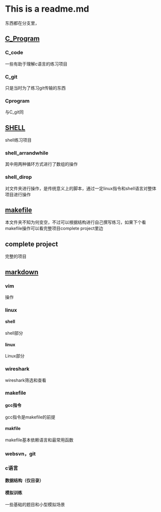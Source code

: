 # This is a readme.md
东西都在分支里，
## [C_Program](https://github.com/poplirain/Lujiu_code/tree/C_Program)
### C_code
一些有助于理解c语言的练习项目

### C_git
只是当时为了练习git传输的东西

### Cprogram
与C_git同

## [SHELL](https://github.com/poplirain/Lujiu_code/tree/Shell_Program)
shell练习项目
### shell_arrandwhile
其中用两种循环方式进行了数组的操作

### shell_dirop
对文件夹进行操作，是传统意义上的脚本，通过一定linux指令和shell语言对整体项目进行操作

## [makefile](https://github.com/poplirain/Lujiu_code/tree/MAKEFILE_Program)
本文件夹不知为何变空，不过可以根据结构进行自己撰写练习，如果下个看makefile操作可以看完整项目complete project里边

## complete project
完整的项目

## [markdown](https://github.com/poplirain/Lujiu_code/tree/Markdown)
### vim
操作

### linux
#### shell
shell部分

#### linux
Linux部分

### wireshark
wireshark筛选和查看

### makefile
#### gcc指令
gcc指令是makefile的前提

#### makfile
makefile基本依赖语言和最常用函数

### websvn，git

### c语言
#### 数据结构（仅目录）

#### 模拟训练
一些基础的题目和小型模拟场景
